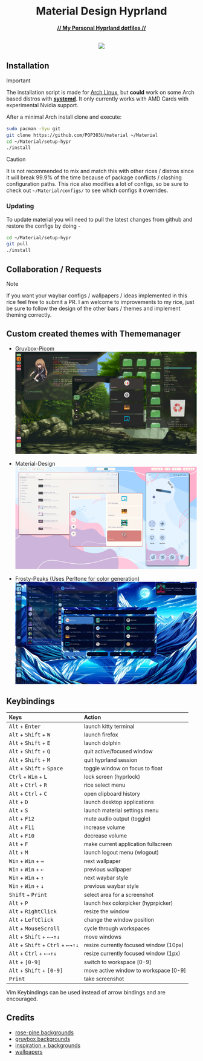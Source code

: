 <div align="center">
<h1> Material Design Hyprland </h1>
<p><b><u>// My Personal Hyprland dotfiles //</u></b></p>
<br><img src="https://raw.githubusercontent.com/POP303U/material/main/assets/Perltone_Preview.png"/><br></div>

## Installation

> [!Important] 
> The installation script is made for [Arch Linux](https://archlinux.org), but **could** work on some Arch based distros with **[systemd](https://systemd.io)**.
> It only currently works with AMD Cards with experimental Nvidia support.

After a minimal Arch install clone and execute:

```sh
sudo pacman -Syu git
git clone https://github.com/POP303U/material ~/Material
cd ~/Material/setup-hypr
./install
```

> [!Caution]
> It is not recommended to mix and match this with other rices / distros since it will break 99.9% of the time because of package conflicts / clashing configuration paths.
> This rice also modifies a lot of configs, so be sure to check out `~/Material/configs/` to see which configs it overrides. 

### Updating
To update material you will need to pull the latest changes from github and restore the configs by doing -

```sh
cd ~/Material/setup-hypr
git pull
./install
```

## Collaboration / Requests
> [!Note] 
> If you want your waybar configs / wallpapers / ideas implemented in this rice feel free to submit a PR. 
> I am welcome to improvements to my rice, just be sure to follow the design of the other bars / themes and implement theming correctly.

## Custom created themes with Thememanager

* Gruvbox-Picom
<br><img src="https://raw.githubusercontent.com/POP303U/material/main/assets/Gruvbox-Picom.png"/><br></div>

* Material-Design
<br><img src="https://raw.githubusercontent.com/POP303U/material/main/assets/Material-Design.png"/><br></div>

* Frosty-Peaks (Uses Perltone for color generation)
<br><img src="https://raw.githubusercontent.com/POP303U/material/main/assets/Frosty-Peaks.png"/><br></div>

## Keybindings

| Keys | Action |
| :--  | :-- |
| <kbd>Alt</kbd> + <kbd>Enter</kbd>| launch kitty terminal
| <kbd>Alt</kbd> + <kbd>Shift</kbd> + <kbd>W</kbd>| launch firefox
| <kbd>Alt</kbd> + <kbd>Shift</kbd> + <kbd>E</kbd> | launch dolphin
| <kbd>Alt</kbd> + <kbd>Shift</kbd> + <kbd>Q</kbd>| quit active/focused window
| <kbd>Alt</kbd> + <kbd>Shift</kbd> + <kbd>M</kbd>| quit hyprland session
| <kbd>Alt</kbd> + <kbd>Shift</kbd> + <kbd>Space</kbd> | toggle window on focus to float
| <kbd>Ctrl</kbd> + <kbd>Win</kbd> + <kbd>L</kbd> | lock screen (hyprlock)
| <kbd>Alt</kbd> + <kbd>Ctrl</kbd> + <kbd>R</kbd> | rice select menu
| <kbd>Alt</kbd> + <kbd>Ctrl</kbd> + <kbd>C</kbd> | open clipboard history
| <kbd>Alt</kbd> + <kbd>D</kbd> | launch desktop applications
| <kbd>Alt</kbd> + <kbd>S</kbd> | launch material settings menu
| <kbd>Alt</kbd> + <kbd>F12</kbd> | mute audio output (toggle)
| <kbd>Alt</kbd> + <kbd>F11</kbd>| increase volume
| <kbd>Alt</kbd> + <kbd>F10</kbd>| decrease volume
| <kbd>Alt</kbd> + <kbd>F</kbd> | make current application fullscreen
| <kbd>Alt</kbd> + <kbd>M</kbd> | launch logout menu (wlogout)
| <kbd>Win</kbd> + <kbd>Win</kbd> + <kbd>→</kbd> | next wallpaper
| <kbd>Win</kbd> + <kbd>Win</kbd> + <kbd>←</kbd> | previous wallpaper
| <kbd>Win</kbd> + <kbd>Win</kbd> + <kbd>↑</kbd> | next waybar style
| <kbd>Win</kbd> + <kbd>Win</kbd> + <kbd>↓</kbd> | previous waybar style
| <kbd>Shift</kbd> + <kbd>Print</kbd>  | select area for a screenshot
| <kbd>Alt</kbd> + <kbd>P</kbd> | launch hex colorpicker (hyprpicker)
| <kbd>Alt</kbd> + <kbd>RightClick</kbd> | resize the window
| <kbd>Alt</kbd> + <kbd>LeftClick</kbd> | change the window position
| <kbd>Alt</kbd> + <kbd>MouseScroll</kbd> | cycle through workspaces
| <kbd>Alt</kbd> + <kbd>Shift</kbd> + <kbd>←</kbd><kbd>→</kbd><kbd>↑</kbd><kbd>↓</kbd>| move windows
| <kbd>Alt</kbd> + <kbd>Shift</kbd> + <kbd>Ctrl</kbd> + <kbd>←</kbd><kbd>→</kbd><kbd>↑</kbd><kbd>↓</kbd>| resize currently focused window (10px)
| <kbd>Alt</kbd> + <kbd>Ctrl</kbd> + <kbd>←</kbd><kbd>→</kbd><kbd>↑</kbd><kbd>↓</kbd>| resize currently focused window (1px)
| <kbd>Alt</kbd> + <kbd>[0-9]</kbd> | switch to workspace [0-9]
| <kbd>Alt</kbd> + <kbd>Shift</kbd> + <kbd>[0-9]</kbd> | move active window to workspace [0-9]
| <kbd>Print</kbd> | take screenshot

Vim Keybindings can be used instead of arrow bindings and are encouraged.

## Credits
- [rose-pine backgrounds](https://github.com/the-argus/wallpapers)
- [gruvbox backgrounds](https://gruvbox-wallpapers.pages.dev)
- [inspiration + backgrounds](https://github.com/prasanthrangan/hyprdots)
- [wallpapers](https://www.wallpaperflare.com)
